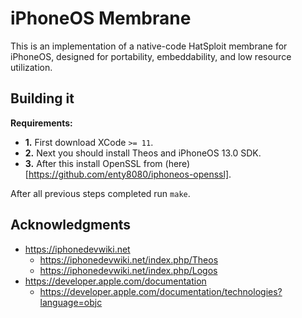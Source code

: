 # iPhoneOS Membrane

This is an implementation of a native-code HatSploit membrane for iPhoneOS, designed for portability, embeddability, and low resource utilization.

## Building it

**Requirements:**

* **1.** First download XCode `>= 11`.
* **2.** Next you should install Theos and iPhoneOS 13.0 SDK.
* **3.** After this install OpenSSL from (here)[https://github.com/enty8080/iphoneos-openssl].

After all previous steps completed run `make`.

## Acknowledgments

* https://iphonedevwiki.net
    * https://iphonedevwiki.net/index.php/Theos
    * https://iphonedevwiki.net/index.php/Logos
* https://developer.apple.com/documentation
    * https://developer.apple.com/documentation/technologies?language=objc
